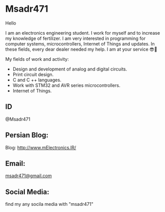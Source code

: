 # Msadr471
Hello

I am an electronics engineering student.
I work for myself and to increase my knowledge of fertilizer. I am very interested in programming for computer systems, microcontrollers, Internet of Things and updates.
In these fields, every dear dealer needed my help. I am at your service 😎💙

My fields of work and activity:

- Design and development of analog and digital circuits.
- Print circuit design.
- C and C ++ languages.
- Work with STM32 and AVR series microcontrollers.
- Internet of Things.

ID
----
@Msadr471

Persian Blog:
----
Blog: http://www.mElectronics.IR/

Email:
-----
msadr471@gmail.com


Social Media:
----
find my any socila media with "msadr471"